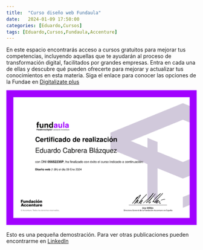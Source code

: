 ```yaml
---
title:  "Curso diseño web Fundaula"
date:   2024-01-09 17:50:00
categories: [Eduardo,Cursos]
tags: [Eduardo,Cursos,Fundaula,Accenture]
---
```

En este espacio encontrarás acceso a cursos gratuitos para mejorar tus competencias, incluyendo aquellas que te ayudarán al proceso de transformación digital, facilitados por grandes empresas. Entra en cada una de ellas y descubre qué pueden ofrecerte para mejorar y actualizar tus conocimientos en esta materia. Siga el enlace para conocer las opciones de la Fundae en [Digitalizate plus][digitalizate]

[digitalizate]: https://digitalizateplus.fundae.es/digitalizate/1
 


<img class="centrar" src="/images/fundaula-web.png" alt="Viñeta forges">






Esto es una pequeña demostración. Para ver otras publicaciones pueden encontrarme en  [LinkedIn][linkedin]

[linkedin]: https://www.linkedin.com/in/e-cabrera-blazquez/